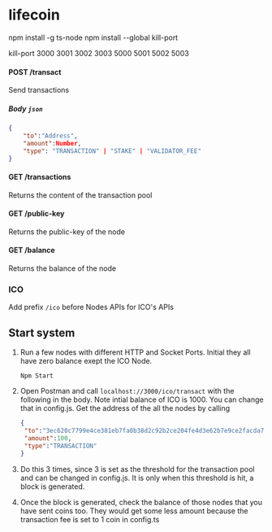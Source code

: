 # lifecoin

npm install -g ts-node
npm install --global kill-port

kill-port 3000 3001 3002 3003 5000 5001 5002 5003


#### POST /transact
Send transactions

##### Body `json`
```json
{
    "to":"Address",
    "amount":Number,
    "type": "TRANSACTION" | "STAKE" | "VALIDATOR_FEE"
}
```

#### GET /transactions
Returns the content of the transaction pool

#### GET /public-key
Returns the public-key of the node

#### GET /balance
Returns the balance of the node

### ICO

Add prefix `/ico` before Nodes APIs for ICO's APIs

## Start system

1. Run a few nodes with different HTTP and Socket Ports. Initial they all have zero balance exept the ICO Node.
    
    ```
    Npm Start
    ```  

2. Open Postman and call `localhost://3000/ico/transact` with the following in the body. Note intial balance of ICO is 1000. You can change that in config.js. Get the address of the all the nodes by calling
   ```json
   {
	"to":"3ec620c7799e4ce381eb7fa0b38d2c92b2ce204fe4d3e62b7e9ce2facda7b151",
	"amount":100,
	"type":"TRANSACTION"
   }
   ```

4. Do this 3 times, since 3 is set as the threshold for the transaction pool and can be changed in config.js. It is only when this threshold is hit, a block is generated.
5. Once the block is generated, check the balance of those nodes that you have sent coins too. They would get some less amount because the transaction fee is set to 1 coin in config.ts
